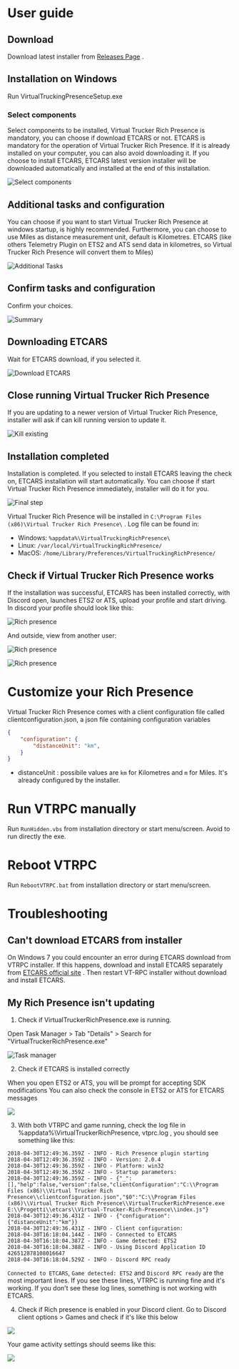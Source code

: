 # User guide

## Download

Download latest installer from [Releases Page](https://github.com/VirtualTruckerRPC/Virtual-Trucker-Rich-Presence/releases) .

## Installation on Windows

Run VirtualTruckingPresenceSetup.exe

### Select components

Select components to be installed, Virtual Trucker Rich Presence is mandatory, you can choose if download ETCARS or not. 
ETCARS is mandatory for the operation of Virtual Trucker Rich Presence. If it is already installed on your computer, you can also avoid downloading it.
If you choose to install ETCARS, ETCARS latest version installer will be downloaded automatically and installed at the end of this installation.

![Select components](https://imgur.com/DKzDjtv.png)

## Additional tasks and configuration

You can choose if you want to start Virtual Trucker Rich Presence at windows startup, is highly recommended.
Furthermore, you can choose to use Miles as distance measurement unit, default is Kilometres. ETCARS (like others Telemetry Plugin on ETS2 and ATS send data in kilometres, so Virtual Trucker Rich Presence will convert them to Miles)

![Additional Tasks](https://imgur.com/H0jODVS.png)

## Confirm tasks and configuration

Confirm your choices.

![Summary](https://imgur.com/RQ3GPQ0.png)

## Downloading ETCARS

Wait for ETCARS download, if you selected it.

![Download ETCARS](https://imgur.com/dBOaEE3.png)

## Close running Virtual Trucker Rich Presence

If you are updating to a newer version of Virtual Trucker Rich Presence, installer will ask if can kill running version to update it.

![Kill existing](https://imgur.com/Vjaqtni.png)

## Installation completed

Installation is completed. If you selected to install ETCARS leaving the check on, ETCARS installation will start automatically. 
You can choose if start Virtual Trucker Rich Presence immediately, installer will do it for you.

![Final step](https://imgur.com/BhVbCdJ.png)

Virtual Trucker Rich Presence will be installed in `C:\Program Files (x86)\Virtual Trucker Rich Presence\` .
Log file can be found in:

* Windows: `%appdata%\VirtualTruckingRichPresence\`
* Linux: `/var/local/VirtualTruckingRichPresence/`
* MacOS: `/home/Library/Preferences/VirtualTruckingRichPresence/`

## Check if Virtual Trucker Rich Presence works

If the installation was successful, ETCARS has been installed correctly, with Discord open, launches ETS2 or ATS, upload your profile and start driving.
In discord your profile should look like this:

![Rich presence](https://imgur.com/9HMV4cS.png)

And outside, view from another user:

![Rich presence](https://imgur.com/Za4ZMCD.png)

![Rich presence](https://imgur.com/L7fxGyI.png)

# Customize your Rich Presence

Virtual Trucker Rich Presence comes with a client configuration file called clientconfiguration.json, a json file containing configuration variables

```json
{
    "configuration": {
        "distanceUnit": "km",
    }
}
```
* distanceUnit : possibile values are `km` for Kilometres and `m` for Miles. It's already configured by the installer.

# Run VTRPC manually

Run `RunHidden.vbs` from installation directory or start menu/screen. Avoid to run directly the exe.

# Reboot VTRPC

Run `RebootVTRPC.bat` from installation directory or start menu/screen.

# Troubleshooting

## Can't download ETCARS from installer

On Windows 7 you could encounter an error during ETCARS download from VTRPC installer. If this happens, download and install ETCARS separately from [ETCARS official site](https://myalpha.menzelstudios.com/) . Then restart VT-RPC installer without download and install ETCARS.

## My Rich Presence isn't updating

1) Check if VirtualTruckerRichPresence.exe is running.

Open Task Manager > Tab "Details" > Search for "VirtualTruckerRichPresence.exe"

![Task manager](https://imgur.com/F34Mt1f.png)

2) Check if ETCARS is installed correctly

When you open ETS2 or ATS, you will be prompt for accepting SDK modifications
You can also check the console in ETS2 or ATS for ETCARS messages

![](https://imgur.com/eMvJM1x.png)

3) With both VTRPC and game running, check the log file in %appdata%\VirtualTruckerRichPresence, vtprc.log , you should see something like this:

```
2018-04-30T12:49:36.359Z - INFO - Rich Presence plugin starting
2018-04-30T12:49:36.359Z - INFO - Version: 2.0.4
2018-04-30T12:49:36.359Z - INFO - Platform: win32
2018-04-30T12:49:36.359Z - INFO - Startup parameters:
2018-04-30T12:49:36.359Z - INFO - {"_":[],"help":false,"version":false,"clientConfiguration":"C:\\Program Files (x86)\\Virtual Trucker Rich Presence\\clientconfiguration.json","$0":"C:\\Program Files (x86)\\Virtual Trucker Rich Presence\\VirtualTruckerRichPresence.exe E:\\Progetti\\etcars\\Virtual-Trucker-Rich-Presence\\index.js"}
2018-04-30T12:49:36.431Z - INFO - {"configuration":{"distanceUnit":"km"}}
2018-04-30T12:49:36.431Z - INFO - Client configuration:
2018-04-30T16:18:04.144Z - INFO - Connected to ETCARS
2018-04-30T16:18:04.387Z - INFO - Game detected: ETS2
2018-04-30T16:18:04.388Z - INFO - Using Discord Application ID 426512878108016647
2018-04-30T16:18:04.529Z - INFO - Discord RPC ready
```

`Connected to ETCARS`, `Game detected: ETS2` and `Discord RPC ready` are the most important lines. If you see these lines, VTRPC is running fine and it's working. 
If you don't see these log lines, something is not working with ETCARS.

4) Check if Rich presence is enabled in your Discord client. Go to Discord client options > Games and check if it's like this below

![](https://imgur.com/LeTig3K.png)

Your game activity settings should seems like this:

![](https://imgur.com/PGRbpgV.png)
